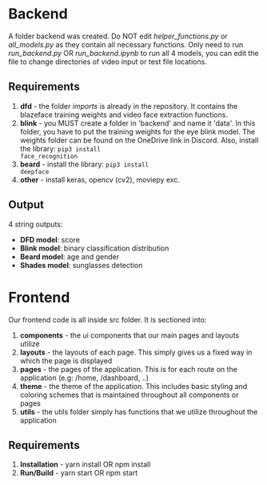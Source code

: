 # Backend

A folder backend was created. Do NOT edit _helper_functions.py_ or _all_models.py_ as they contain all necessary functions. Only need to run _run_backend.py_ OR _run_backend.ipynb_ to run all 4 models, you can edit the file to change directories of video input or test file locations.

## Requirements

1. **dfd** - the folder _imports_ is already in the repository. It contains the blazeface training weights and video face extraction functions.
2. **blink** - you MUST create a folder in 'backend' and name it 'data'. In this folder, you have to put the training weights for the eye blink model. The weights folder can be found on the OneDrive link in Discord. Also, install the library: <code>pip3 install face_recognition</code>
3. **beard** - install the library: <code>pip3 install deepface</code>
4. **other** - install keras, opencv (cv2), moviepy exc.

## Output

4 string outputs:

- **DFD model**: score
- **Blink model**: binary classification distribution
- **Beard model**: age and gender
- **Shades model**: sunglasses detection

# Frontend

Our frontend code is all inside src folder. It is sectioned into:

1. **components** - the ui components that our main pages and layouts utilize
2. **layouts** - the layouts of each page. This simply gives us a fixed way in which the page is displayed
3. **pages** - the pages of the application. This is for each route on the application (e.g: /home, /dashboard, ..)
4. **theme** - the theme of the application. This includes basic styling and coloring schemes that is maintained throughout all components or pages
5. **utils** - the utils folder simply has functions that we utilize throughout the application

## Requirements

1. **Installation** - yarn install OR npm install
2. **Run/Build** - yarn start OR npm start